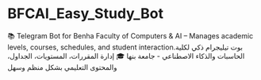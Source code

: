 # BFCAI_Easy_Study_Bot
📚 Telegram Bot for Benha Faculty of Computers &amp; AI – Manages academic levels, courses, schedules, and student interaction.بوت تيليجرام ذكي لكلية الحاسبات والذكاء الاصطناعي - جامعة بنها 🎓 إدارة المقررات، المستويات، الجداول، والمحتوى التعليمي بشكل منظم وسهل
